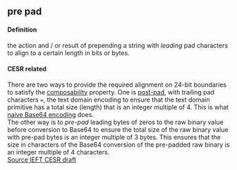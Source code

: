 ## pre pad

<h4>Definition</h4><p>the action and / or result of prepending a string with <em>leading</em> pad characters to align to a certain length in bits or bytes.</p><h4>CESR related</h4><p>There are two ways to provide the required alignment on 24-bit boundaries to satisfy the <a href="composability">composability</a> property. One is <a href="post-pad">post-pad</a>, with trailing pad characters <code>=</code>, the text domain encoding to ensure that the text domain primitive has a total size (length) that is an integer multiple of 4. This is what <a href="naive-conversion">naive Base64 encoding</a> does.<br>The other way is to <em>pre-pad</em> leading bytes of zeros to the raw binary value before conversion to Base64 to ensure the total size of the raw binary value with pre-pad bytes is an integer multiple of 3 bytes. This ensures that the size in characters of the Base64 conversion of the pre-padded raw binary is an integer multiple of 4 characters.<br><a href="https://github.com/WebOfTrust/ietf-cesr/blob/main/draft-ssmith-cesr.md#code-characters-and-lead-bytes">Source IEFT CESR draft</a></p>

